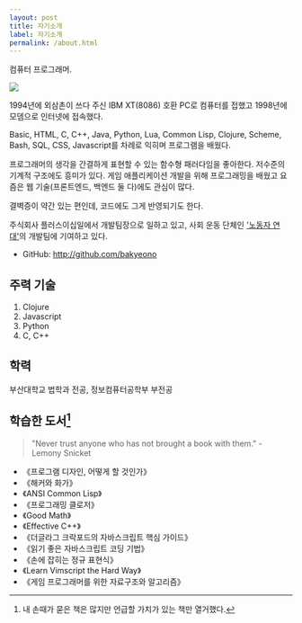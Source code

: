 ```yaml
---
layout: post
title: 자기소개
label: 자기소개
permalink: /about.html
---
```


컴퓨터 프로그래머.

![](http://bakyeono.net/img/bakyeono-working.jpg)

1994년에 외삼촌이 쓰다 주신 IBM XT(8086) 호환 PC로 컴퓨터를 접했고 1998년에 모뎀으로 인터넷에 접속했다.

Basic, HTML, C, C++, Java, Python, Lua, Common Lisp, Clojure, Scheme, Bash, SQL, CSS, Javascript를 차례로 익히며 프로그램을 배웠다.

프로그래머의 생각을 간결하게 표현할 수 있는 함수형 패러다임을 좋아한다. 저수준의 기계적 구조에도 흥미가 있다. 게임 애플리케이션 개발을 위해 프로그래밍을 배웠고 요즘은 웹 기술(프론트엔드, 백엔드 둘 다)에도 관심이 많다.

결벽증이 약간 있는 편인데, 코드에도 그게 반영되기도 한다.

주식회사 플러스이십일에서 개발팀장으로 일하고 있고, 사회 운동 단체인 ['노동자 연대'](http://wspaper.org)의 개발팀에 기여하고 있다.

* GitHub: <http://github.com/bakyeono>


## 주력 기술

1. Clojure
2. Javascript
3. Python
4. C, C++


## 학력

부산대학교 법학과 전공, 정보컴퓨터공학부 부전공


## 학습한 도서[^1]

> "Never trust anyone who has not brought a book with them." - Lemony Snicket

* 《프로그램 디자인, 어떻게 할 것인가》
* 《해커와 화가》
* 《ANSI Common Lisp》
* 《프로그래밍 클로저》
* 《Good Math》
* 《Effective C++》
* 《더글라그 크락포드의 자바스크립트 핵심 가이드》
* 《읽기 좋은 자바스크립트 코딩 기법》
* 《손에 잡히는 정규 표현식》
* 《Learn Vimscript the Hard Way》
* 《게임 프로그래머를 위한 자료구조와 알고리즘》


[^1]: 내 손때가 묻은 책은 많지만 언급할 가치가 있는 책만 열거했다.


